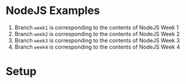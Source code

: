 # NodeJS Examples

1. Branch `week1` is corresponding to the contents of NodeJS Week 1
2. Branch `week2` is corresponding to the contents of NodeJS Week 2
3. Branch `week3` is corresponding to the contents of NodeJS Week 3
4. Branch `week4` is corresponding to the contents of NodeJS Week 4

# Setup

